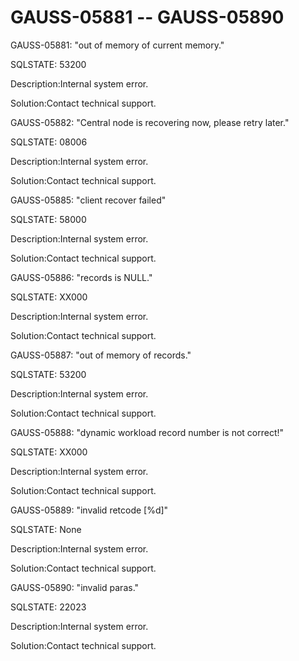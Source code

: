 # GAUSS-05881 -- GAUSS-05890<a name="EN-US_TOPIC_0302073416"></a>

GAUSS-05881: "out of memory of current memory."

SQLSTATE: 53200

Description:Internal system error.

Solution:Contact technical support.

GAUSS-05882: "Central node is recovering now, please retry later."

SQLSTATE: 08006

Description:Internal system error.

Solution:Contact technical support.

GAUSS-05885: "client recover failed"

SQLSTATE: 58000

Description:Internal system error.

Solution:Contact technical support.

GAUSS-05886: "records is NULL."

SQLSTATE: XX000

Description:Internal system error.

Solution:Contact technical support.

GAUSS-05887: "out of memory of records."

SQLSTATE: 53200

Description:Internal system error.

Solution:Contact technical support.

GAUSS-05888: "dynamic workload record number is not correct!"

SQLSTATE: XX000

Description:Internal system error.

Solution:Contact technical support.

GAUSS-05889: "invalid retcode \[%d\]"

SQLSTATE: None

Description:Internal system error.

Solution:Contact technical support.

GAUSS-05890: "invalid paras."

SQLSTATE: 22023

Description:Internal system error.

Solution:Contact technical support.

